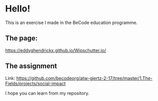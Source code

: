 # Hello! 


This is an exercise I made in the BeCode education programme.

## The page:

https://eddyghendrickx.github.io/Wipschutter.io/

## The assignment
Link: https://github.com/becodeorg/atw-giertz-2-17/tree/master/1.The-Fields/projects/social-impact
 
I hope you can learn from my repository.
